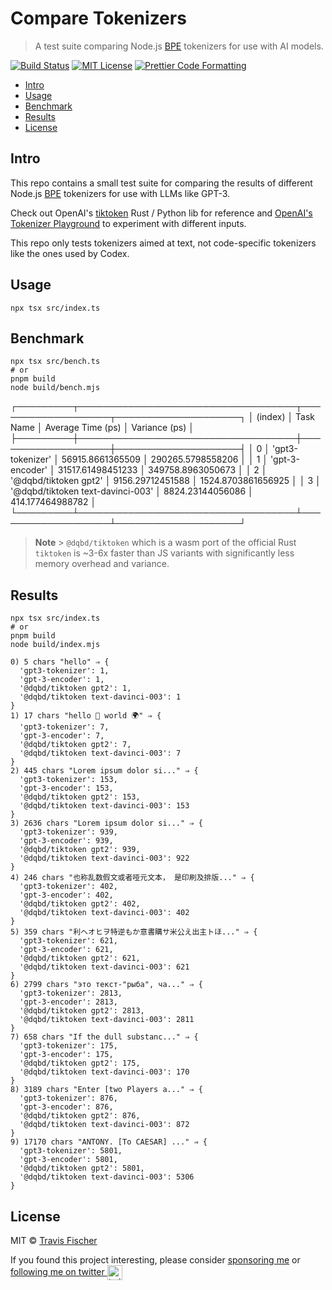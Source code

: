 # Compare Tokenizers <!-- omit in toc -->

> A test suite comparing Node.js [BPE](https://en.wikipedia.org/wiki/Byte_pair_encoding) tokenizers for use with AI models.

[![Build Status](https://github.com/transitive-bullshit/compare-tokenizers/actions/workflows/test.yml/badge.svg)](https://github.com/transitive-bullshit/compare-tokenizers/actions/workflows/test.yml) [![MIT License](https://img.shields.io/badge/license-MIT-blue)](https://github.com/transitive-bullshit/compare-tokenizers/blob/main/license) [![Prettier Code Formatting](https://img.shields.io/badge/code_style-prettier-brightgreen.svg)](https://prettier.io)

- [Intro](#intro)
- [Usage](#usage)
- [Benchmark](#benchmark)
- [Results](#results)
- [License](#license)

## Intro

This repo contains a small test suite for comparing the results of different Node.js [BPE](https://en.wikipedia.org/wiki/Byte_pair_encoding) tokenizers for use with LLMs like GPT-3.

Check out OpenAI's [tiktoken](https://github.com/openai/tiktoken) Rust / Python lib for reference and [OpenAI's Tokenizer Playground](https://platform.openai.com/tokenizer) to experiment with different inputs.

This repo only tests tokenizers aimed at text, not code-specific tokenizers like the ones used by Codex.

## Usage

```
npx tsx src/index.ts
```

## Benchmark

```
npx tsx src/bench.ts
# or
pnpm build
node build/bench.mjs
```

┌─────────┬───────────────────────────────────┬───────────────────┬────────────────────┐
│ (index) │ Task Name │ Average Time (ps) │ Variance (ps) │
├─────────┼───────────────────────────────────┼───────────────────┼────────────────────┤
│ 0 │ 'gpt3-tokenizer' │ 56915.8661365509 │ 290265.5798558206 │
│ 1 │ 'gpt-3-encoder' │ 31517.61498451233 │ 349758.8963050673 │
│ 2 │ '@dqbd/tiktoken gpt2' │ 9156.29712451588 │ 1524.8703861656925 │
│ 3 │ '@dqbd/tiktoken text-davinci-003' │ 8824.23144056086 │ 414.177464988782 │
└─────────┴───────────────────────────────────┴───────────────────┴────────────────────┘

> **Note** > `@dqbd/tiktoken` which is a wasm port of the official Rust `tiktoken` is ~3-6x faster than JS variants with significantly less memory overhead and variance.

## Results

```
npx tsx src/index.ts
# or
pnpm build
node build/index.mjs
```

```
0) 5 chars "hello" ⇒ {
  'gpt3-tokenizer': 1,
  'gpt-3-encoder': 1,
  '@dqbd/tiktoken gpt2': 1,
  '@dqbd/tiktoken text-davinci-003': 1
}
1) 17 chars "hello 👋 world 🌍" ⇒ {
  'gpt3-tokenizer': 7,
  'gpt-3-encoder': 7,
  '@dqbd/tiktoken gpt2': 7,
  '@dqbd/tiktoken text-davinci-003': 7
}
2) 445 chars "Lorem ipsum dolor si..." ⇒ {
  'gpt3-tokenizer': 153,
  'gpt-3-encoder': 153,
  '@dqbd/tiktoken gpt2': 153,
  '@dqbd/tiktoken text-davinci-003': 153
}
3) 2636 chars "Lorem ipsum dolor si..." ⇒ {
  'gpt3-tokenizer': 939,
  'gpt-3-encoder': 939,
  '@dqbd/tiktoken gpt2': 939,
  '@dqbd/tiktoken text-davinci-003': 922
}
4) 246 chars "也称乱数假文或者哑元文本， 是印刷及排版..." ⇒ {
  'gpt3-tokenizer': 402,
  'gpt-3-encoder': 402,
  '@dqbd/tiktoken gpt2': 402,
  '@dqbd/tiktoken text-davinci-003': 402
}
5) 359 chars "利ヘオヒヲ特逆もか意書購サ米公え出主トほ..." ⇒ {
  'gpt3-tokenizer': 621,
  'gpt-3-encoder': 621,
  '@dqbd/tiktoken gpt2': 621,
  '@dqbd/tiktoken text-davinci-003': 621
}
6) 2799 chars "это текст-"рыба", ча..." ⇒ {
  'gpt3-tokenizer': 2813,
  'gpt-3-encoder': 2813,
  '@dqbd/tiktoken gpt2': 2813,
  '@dqbd/tiktoken text-davinci-003': 2811
}
7) 658 chars "If the dull substanc..." ⇒ {
  'gpt3-tokenizer': 175,
  'gpt-3-encoder': 175,
  '@dqbd/tiktoken gpt2': 175,
  '@dqbd/tiktoken text-davinci-003': 170
}
8) 3189 chars "Enter [two Players a..." ⇒ {
  'gpt3-tokenizer': 876,
  'gpt-3-encoder': 876,
  '@dqbd/tiktoken gpt2': 876,
  '@dqbd/tiktoken text-davinci-003': 872
}
9) 17170 chars "ANTONY. [To CAESAR] ..." ⇒ {
  'gpt3-tokenizer': 5801,
  'gpt-3-encoder': 5801,
  '@dqbd/tiktoken gpt2': 5801,
  '@dqbd/tiktoken text-davinci-003': 5306
}
```

## License

MIT © [Travis Fischer](https://transitivebullsh.it)

If you found this project interesting, please consider [sponsoring me](https://github.com/sponsors/transitive-bullshit) or <a href="https://twitter.com/transitive_bs">following me on twitter <img src="https://storage.googleapis.com/saasify-assets/twitter-logo.svg" alt="twitter" height="24px" align="center"></a>
